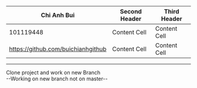 | Chi Anh Bui                         | Second Header | Third Header |
| ------------------------------------| ------------- |------------- |
| 101119448                           | Content Cell  | Content Cell |
| https://github.com/buichianhgithub  | Content Cell  | Content Cell |
<hr>

Clone project and work on new Branch<br>
--Working on new branch not on master--
